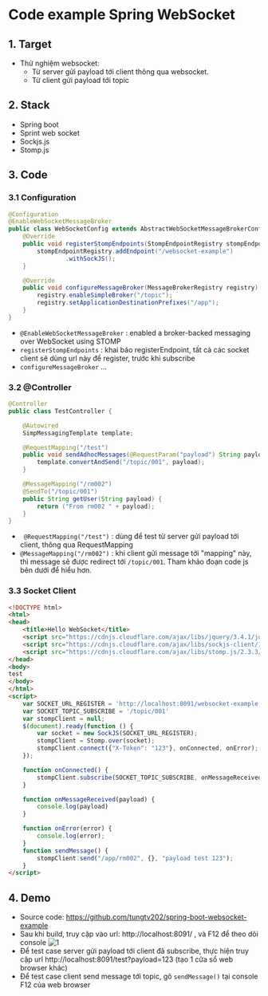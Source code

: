 # Code example Spring WebSocket 
## 1. Target
- Thử nghiệm websocket:
    - Từ server gửi payload tới client thông qua websocket. 
    - Từ client gửi payload tới topic
## 2. Stack
- Spring boot
- Sprint web socket
- Sockjs.js
- Stomp.js

## 3. Code
### 3.1 Configuration
```java
@Configuration
@EnableWebSocketMessageBroker
public class WebSocketConfig extends AbstractWebSocketMessageBrokerConfigurer {
    @Override
    public void registerStompEndpoints(StompEndpointRegistry stompEndpointRegistry) {
        stompEndpointRegistry.addEndpoint("/websocket-example")
                .withSockJS();
    }

    @Override
    public void configureMessageBroker(MessageBrokerRegistry registry) {
        registry.enableSimpleBroker("/topic");
        registry.setApplicationDestinationPrefixes("/app");
    }
}
```
- `@EnableWebSocketMessageBroker` : enabled a broker-backed messaging over WebSocket using STOMP
- `registerStompEndpoints` : khai báo registerEndpoint, tất cả các socket client sẽ dùng url này để register, trước khi subscribe
- `configureMessageBroker` ...

### 3.2 @Controller
```java
@Controller
public class TestController {

    @Autowired
    SimpMessagingTemplate template;

    @RequestMapping("/test")
    public void sendAdhocMessages(@RequestParam("payload") String payload) {
        template.convertAndSend("/topic/001", payload);
    }

    @MessageMapping("/rm002")
    @SendTo("/topic/001")
    public String getUser(String payload) {
        return ("From rm002 " + payload);
    }
}
```
- ` @RequestMapping("/test")` : dùng để test từ server gửi payload tới client, thông qua RequestMapping
- `@MessageMapping("/rm002")` : khi client gửi message tới "mapping" này, thì message sẽ được redirect tới `/topic/001`. Tham khảo đoạn code js bên dưới để hiểu hơn.

### 3.3 Socket Client
```html
<!DOCTYPE html>
<html>
<head>
    <title>Hello WebSocket</title>
    <script src="https://cdnjs.cloudflare.com/ajax/libs/jquery/3.4.1/jquery.min.js"></script>
    <script src="https://cdnjs.cloudflare.com/ajax/libs/sockjs-client/1.4.0/sockjs.js"></script>
    <script src="https://cdnjs.cloudflare.com/ajax/libs/stomp.js/2.3.3/stomp.js"></script>
</head>
<body>
test
</body>
</html>
<script>
    var SOCKET_URL_REGISTER = 'http://localhost:8091/websocket-example';
    var SOCKET_TOPIC_SUBSCRIBE = '/topic/001'
    var stompClient = null;
    $(document).ready(function () {
        var socket = new SockJS(SOCKET_URL_REGISTER);
        stompClient = Stomp.over(socket);
        stompClient.connect({"X-Token": "123"}, onConnected, onError);
    });

    function onConnected() {
        stompClient.subscribe(SOCKET_TOPIC_SUBSCRIBE, onMessageReceived);
    }

    function onMessageReceived(payload) {
        console.log(payload)
    }

    function onError(error) {
        console.log(error);
    }
    function sendMessage() {
        stompClient.send("/app/rm002", {}, "payload test 123");
    }
</script>
```

## 4. Demo
- Source code: https://github.com/tungtv202/spring-boot-websocket-example
- Sau khi build, truy cập vào url: http://localhost:8091/ , và F12 để theo dõi console
![1](https://tungexplorer.s3.ap-southeast-1.amazonaws.com/websocket/1.JPG)
- Để test case server gửi payload tới client đã subscribe, thực hiện truy cập url http://localhost:8091/test?payload=123  (tạo 1 cửa sổ web browser khác)
- Để test case client send message tới topic, gõ `sendMessage()` tại console F12 của web browser

